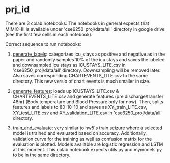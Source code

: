 # prj_id
There are 3 colab notebooks:
The notebooks in general expects that MIMIC-III is available under 'cse6250_proj/data/all' directory in google drive (see the first few cells in each notebook).

Correct sequence to run notebooks:

1. [generate_labels](../main/generate_labels.ipynb): categorizes icu_stays as positive and negative as in the paper and randomly samples 10% of the icu stays and saves the labeled and downsampled icu stays as ICUSTAYS_LITE.csv in 'cse6250_proj/data/all' directory. Downsampling will be removed later. Also saves corresponding CHARTEVENTS_LITE.csv to the same directory. This new versio of chart events is much smaller in size.

2. [generate_features](../main/generate_features.ipynb): loads up ICUSTAYS_LITE.csv & CHARTEVENTS_LITE.csv and generate features (pre discharge/transfer 48hr) (Body temperature and Blood Pressure only for now). Then, splits features and labels to 80-10-10 and saves as XY_train_LITE.csv, XY_test_LITE.csv and XY_validation_LITE.csv in 'cse6250_proj/data/all' directory.

3. [train_and_evaluate](../main/train_and_evaluate.ipynb): very similar to hw5's train seizure where a selected model is trained and evaluated based on accuracy. Additionally, validation curve for the training as well as confusion matrix for the evaluation is plotted. Models available are logistic regression and LSTM at this moment. This colab notebook expects utils.py and mymodels.py to be in the same directory. 
